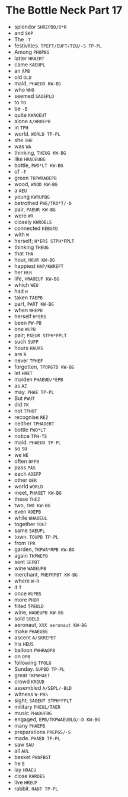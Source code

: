 # The Bottle Neck Part 17

* splendor `SHREPBD/O*R`
* and `SKP`
* The `-T`
* festivities. `TPEFT/EUFT/TEU/-S TP-PL`
* Among `PHOPBG`
* latter `HRAERT`
* came `KAEUPL`
* an `APB`
* old `OLD`
* maid, `PHAEUD KW-BG`
* who `WHO`
* seemed `SAOEPLD`
* to `TO`
* be `-B`
* quite `KWAOEUT`
* alone `A/HROEPB`
* in `TPH`
* world. `WORLD TP-PL`
* she `SHE`
* was `WA`
* thinking, `THEUG KW-BG`
* like `HRAOEUBG`
* bottle, `PWO*LT KW-BG`
* of `-F`
* green `TKPWRAOEPB`
* wood, `WAOD KW-BG`
* a `AEU`
* young `KWRUPBG`
* betrothed `PWE/TRO*T/-D`
* pair, `PAEUR KW-BG`
* were `WR`
* closely `KHROELS`
* connected `KEBGTD`
* with `W`
* herself; `H*ERS STPH*FPLT`
* thinking `THEUG`
* that `THA`
* hour, `HOUR KW-BG`
* happiest `HAP/KWREFT`
* her `HER`
* life, `HRAOEUF KW-BG`
* which `WEU`
* had `H`
* taken `TAEPB`
* part, `PART KW-BG`
* when `WHEPB`
* herself `H*ERS`
* been `PW-PB`
* one `WUPB`
* pair; `PAEUR STPH*FPLT`
* such `SUFP`
* hours `HAURS`
* are `R`
* never `TPHEF`
* forgotten, `TPORGTD KW-BG`
* let `HRET`
* maiden `PHAEUD/*EPB`
* as `AZ`
* may. `PHAE TP-PL`
* But `PWUT`
* did `TK`
* not `TPHOT`
* recognise `REZ`
* neither `TPHAOERT`
* bottle `PWO*LT`
* notice `TPH-TS`
* maid. `PHAEUD TP-PL`
* so `SO`
* we `WE`
* often `OFPB`
* pass `PAS`
* each `AOEFP`
* other `OER`
* world `WORLD`
* meet, `PHAOET KW-BG`
* these `THEZ`
* two, `TWO KW-BG`
* even `AOEPB`
* while `WHAOEUL`
* together `TOGT`
* same `SAEUPL`
* town. `TOUPB TP-PL`
* from `TPR`
* garden, `TKPWA*RPB KW-BG`
* again `TKPWEPB`
* sent `SEPBT`
* wine `WAOEUPB`
* merchant, `PHEFRPBT KW-BG`
* where `W-R`
* it `T`
* once `WUPBS`
* more `PHOR`
* filled `TPEULD`
* wine, `WAOEUPB KW-BG`
* sold `SOELD`
* aeronaut, `XXX aeronaut KW-BG`
* make `PHAEUBG`
* ascent `A/SKREPBT`
* his `HEUS`
* balloon `PWHRAOPB`
* on `OPB`
* following `TPOLG`
* Sunday. `SUPBD TP-PL`
* great `TKPWRAET`
* crowd `KROUD`
* assembled `A/SEPL/-BLD`
* witness `W-PBS`
* sight; `SAOEUT STPH*FPLT`
* military `PHEUL/TAER`
* music `PHAOUFBG`
* engaged, `EPB/TKPWAEUBLG/-D KW-BG`
* many `PHAEPB`
* preparations `PREPGS/-S`
* made. `PHAED TP-PL`
* saw `SAU`
* all `AUL`
* basket `PWAFBGT`
* he `E`
* lay `HRAEU`
* close `KHROES`
* live `HREUF`
* rabbit. `RABT TP-PL`
